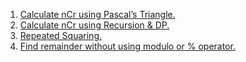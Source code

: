 1. [Calculate nCr using Pascal’s Triangle.](https://www.geeksforgeeks.org/calculate-ncr-using-pascals-triangle/)
2. [Calculate nCr using Recursion & DP.](http://zobayer.blogspot.com/2009/08/calculate-ncr-using-dp.html)
3. [Repeated Squaring.](https://www.algorithmist.com/index.php/Repeated_Squaring)
4. [Find remainder without using modulo or % operator.](https://www.geeksforgeeks.org/program-to-find-remainder-without-using-modulo-or-operator/)
